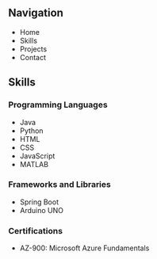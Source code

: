 ## Navigation

- Home
- Skills
- Projects
- Contact

## Skills

### Programming Languages
- Java
- Python
- HTML
- CSS
- JavaScript
- MATLAB

### Frameworks and Libraries
- Spring Boot
- Arduino UNO

### Certifications
- AZ-900: Microsoft Azure Fundamentals
